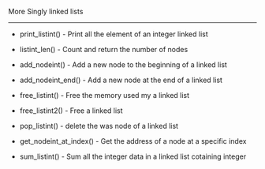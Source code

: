 


More Singly linked lists


-------------------------------------------------------


- print_listint() - Print all the element of an integer linked list


- listint_len() - Count and return the number of nodes


- add_nodeint() - Add a new node to the beginning of a linked list


- add_nodeint_end() - Add a new node at the end of a linked list


- free_listint() - Free the memory used my a linked list


- free_listint2() - Free a linked list


- pop_listint() - delete the was node of a linked list


- get_nodeint_at_index() - Get the address of a node at a specific index


- sum_listint() - Sum all the integer data in a linked list cotaining integer


